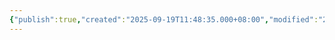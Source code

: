 ```yaml
---
{"publish":true,"created":"2025-09-19T11:48:35.000+08:00","modified":"2025-09-19T11:48:35.000+08:00","cssclasses":""}
---
```


